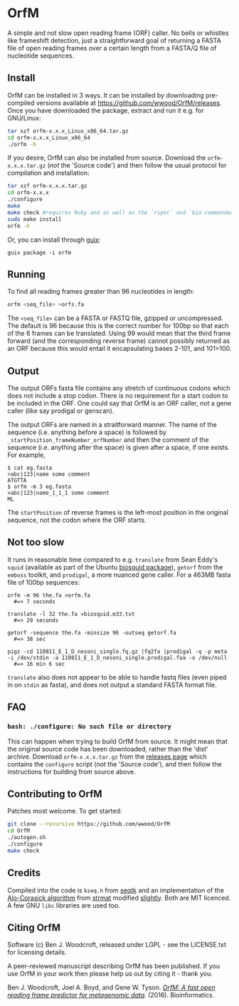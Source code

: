 OrfM
====

A simple and not slow open reading frame (ORF) caller. No bells or whistles like frameshift detection, just a straightforward goal 
of returning a FASTA file of open reading frames over a certain length from a FASTA/Q file of nucleotide sequences. 

Install
----
OrfM can be installed in 3 ways. It can be installed by downloading pre-compiled versions available at https://github.com/wwood/OrfM/releases. Once you have downloaded the package, extract and run it e.g. for GNU/Linux:
```sh
tar xzf orfm-x.x.x_Linux_x86_64.tar.gz
cd orfm-x.x.x_Linux_x86_64
./orfm -h
```

If you desire, OrfM can also be installed from source. Download the `orfm-x.x.x.tar.gz` (_not_ the 'Source code') and then follow the usual protocol for compilation and installation:
```sh
tar xzf orfm-x.x.x.tar.gz
cd orfm-x.x.x
./configure
make
make check #requires Ruby and as well as the `rspec` and `bio-commandeer` rubygems. This step is optional.
sudo make install
orfm -h
```
Or, you can install through [guix](http://www.gnu.org/software/guix/):
```
guix package -i orfm
```

Running
----
To find all reading frames greater than 96 nucleotides in length:
```sh
orfm <seq_file> >orfs.fa
```
The `<seq_file>` can be a FASTA or FASTQ file, gzipped or uncompressed. The default is 96
because this is the correct number for 100bp so that each of the 6 frames can be translated.
Using 99 would mean that the third frame forward (and the corresponding reverse frame) cannot 
possibly returned as an ORF because this would entail it encapsulating bases 2-101, and 101>100.

Output
---
The output ORFs fasta file contains any stretch of continuous codons which does not include a stop codon. 
There is no requirement for a start codon to be included in the ORF. One could say that OrfM is an ORF caller, not a gene caller (like say prodigal or genscan).

The output ORFs are named in a straitforward manner. The name of the sequence (i.e. anything before a space) is followed by `_startPosition_frameNumber_orfNumber` and then 
the comment of the sequence (i.e. anything after the space) is given after a space, if one exists. For example,
```
$ cat eg.fasta
>abc|123|name some comment
ATGTTA
$ orfm -m 3 eg.fasta
>abc|123|name_1_1_1 some comment
ML
```
The `startPosition` of reverse frames is the left-most position in the original sequence, not the codon where the ORF starts.

Not too slow
----
It runs in reasonable time compared to e.g. `translate` from Sean Eddy's `squid` (available as part of the Ubuntu  [biosquid package](https://launchpad.net/ubuntu/+source/biosquid)), `getorf` from the `emboss` toolkit, and `prodigal`, a more nuanced gene caller. For a 463MB fasta file of 100bp sequences:
```
orfm -m 96 the.fa >orfm.fa
  #=> 7 seconds

translate -l 32 the.fa >biosquid.m33.txt
  #=> 29 seconds
  
getorf -sequence the.fa -minsize 96 -outseq getorf.fa
  #=> 38 sec

pigz -cd 110811_E_1_D_nesoni_single.fq.gz |fq2fa |prodigal -q -p meta -i /dev/stdin -a 110811_E_1_D_nesoni_single.prodigal.faa -o /dev/null
  #=> 16 min 6 sec
```
`translate` also does not appear to be able to handle fastq files (even piped in on `stdin` as fasta), and does not output a standard FASTA format file.

FAQ
----
### `bash: ./configure: No such file or directory`

This can happen when trying to build OrfM from source. It might mean that the original source code has been downloaded, rather than the 'dist' archive. Download `orfm-x.x.x.tar.gz` from the [releases page](https://github.com/wwood/OrfM/releases) which contains the `configure` script (not the 'Source code'), and then follow the instructions for building from source above.

Contributing to OrfM
----
Patches most welcome. To get started:
```sh
git clone --recursive https://github.com/wwood/OrfM
cd OrfM
./autogen.sh
./configure
make check
```

Credits
----
Compiled into the code is `kseq.h` from [seqtk](https://github.com/lh3/seqtk) and an 
implementation of the [Alo-Corasick algorithm](https://en.wikipedia.org/wiki/Aho%E2%80%93Corasick_string_matching_algorithm)
from [strmat](http://web.cs.ucdavis.edu/~gusfield/strmat.html) modified [slightly](https://github.com/aurelian/ruby-ahocorasick).
Both are MIT licenced. A few GNU `libc` libraries are used too.

Citing OrfM
----
Software (c) Ben J. Woodcroft, released under LGPL - see the LICENSE.txt for licensing details.

A peer-reviewed manuscript describing OrfM has been published. If you use OrfM in your work then please help us out by citing it - thank you.

Ben J. Woodcroft, Joel A. Boyd, and Gene W. Tyson. [_OrfM: A fast open reading frame predictor for metagenomic data_](http://bioinformatics.oxfordjournals.org/content/early/2016/05/01/bioinformatics.btw241.abstract). (2016).
Bioinformatics.

